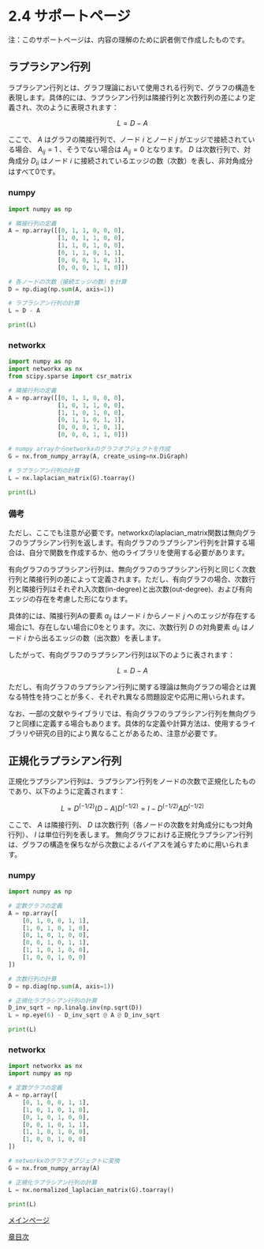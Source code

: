 # 2.4 サポートページ
注：このサポートページは、内容の理解のために訳者側で作成したものです。

## ラプラシアン行列
ラプラシアン行列とは、グラフ理論において使用される行列で、グラフの構造を表現します。具体的には、ラプラシアン行列は隣接行列と次数行列の差により定義され、次のように表現されます：

$$
L = D - A
$$

ここで、 $A$ はグラフの隣接行列で、ノード $i$ とノード $j$ がエッジで接続されている場合、 $A_{ij} = 1$ 、そうでない場合は $A_{ij} = 0$ となります。
 $D$ は次数行列で、対角成分 $D_{ii}$ はノード $i$ に接続されているエッジの数（次数）を表し、非対角成分はすべて0です。
 
### numpy 
```python
import numpy as np

# 隣接行列の定義
A = np.array([[0, 1, 1, 0, 0, 0],
              [1, 0, 1, 1, 0, 0],
              [1, 1, 0, 1, 0, 0],
              [0, 1, 1, 0, 1, 1],
              [0, 0, 0, 1, 0, 1],
              [0, 0, 0, 1, 1, 0]])

# 各ノードの次数（接続エッジの数）を計算
D = np.diag(np.sum(A, axis=1))

# ラプラシアン行列の計算
L = D - A

print(L)
```
### networkx
```python
import numpy as np
import networkx as nx
from scipy.sparse import csr_matrix

# 隣接行列の定義
A = np.array([[0, 1, 1, 0, 0, 0],
              [1, 0, 1, 1, 0, 0],
              [1, 1, 0, 1, 0, 0],
              [0, 1, 1, 0, 1, 1],
              [0, 0, 0, 1, 0, 1],
              [0, 0, 0, 1, 1, 0]])

# numpy arrayからnetworkxのグラフオブジェクトを作成
G = nx.from_numpy_array(A, create_using=nx.DiGraph)

# ラプラシアン行列の計算
L = nx.laplacian_matrix(G).toarray()

print(L)
```

### 備考
ただし、ここでも注意が必要です。networkxのlaplacian_matrix関数は無向グラフのラプラシアン行列を返します。有向グラフのラプラシアン行列を計算する場合は、自分で関数を作成するか、他のライブラリを使用する必要があります。

有向グラフのラプラシアン行列は、無向グラフのラプラシアン行列と同じく次数行列と隣接行列の差によって定義されます。ただし、有向グラフの場合、次数行列と隣接行列はそれぞれ入次数(in-degree)と出次数(out-degree)、および有向エッジの存在を考慮した形になります。

具体的には、隣接行列Aの要素 $a_{ij}$ はノード $i$ からノード $j$ へのエッジが存在する場合に1、存在しない場合に0をとります。次に、次数行列 $D$ の対角要素 $d_{ii}$ はノード $i$ から出るエッジの数（出次数）を表します。

したがって、有向グラフのラプラシアン行列は以下のように表されます：

$$
L = D - A
$$

ただし、有向グラフのラプラシアン行列に関する理論は無向グラフの場合とは異なる特性を持つことが多く、それぞれ異なる問題設定や応用に用いられます。

なお、一部の文献やライブラリでは、有向グラフのラプラシアン行列を無向グラフと同様に定義する場合もあります。具体的な定義や計算方法は、使用するライブラリや研究の目的により異なることがあるため、注意が必要です。

## 正規化ラプラシアン行列
正規化ラプラシアン行列は、ラプラシアン行列をノードの次数で正規化したものであり、以下のように定義されます：

$$
L = D^(-1/2) (D - A) D^(-1/2) = I - D^(-1/2) A D^(-1/2)
$$

ここで、 $A$ は隣接行列、 $D$ は次数行列（各ノードの次数を対角成分にもつ対角行列）、 $I$ は単位行列を表します。
無向グラフにおける正規化ラプラシアン行列は、グラフの構造を保ちながら次数によるバイアスを減らすために用いられます。

### numpy
```python
import numpy as np

# 定数グラフの定義
A = np.array([
    [0, 1, 0, 0, 1, 1],
    [1, 0, 1, 0, 1, 0],
    [0, 1, 0, 1, 0, 0],
    [0, 0, 1, 0, 1, 1],
    [1, 1, 0, 1, 0, 0],
    [1, 0, 0, 1, 0, 0]
])

# 次数行列の計算
D = np.diag(np.sum(A, axis=1))

# 正規化ラプラシアン行列の計算
D_inv_sqrt = np.linalg.inv(np.sqrt(D))
L = np.eye(6) - D_inv_sqrt @ A @ D_inv_sqrt

print(L)
```
### networkx
```python
import networkx as nx
import numpy as np

# 定数グラフの定義
A = np.array([
    [0, 1, 0, 0, 1, 1],
    [1, 0, 1, 0, 1, 0],
    [0, 1, 0, 1, 0, 0],
    [0, 0, 1, 0, 1, 1],
    [1, 1, 0, 1, 0, 0],
    [1, 0, 0, 1, 0, 0]
])

# networkxのグラフオブジェクトに変換
G = nx.from_numpy_array(A)

# 正規化ラプラシアン行列の計算
L = nx.normalized_laplacian_matrix(G).toarray()

print(L)
```

[メインページ](../../index.markdown)

[章目次](./chap2.md)
